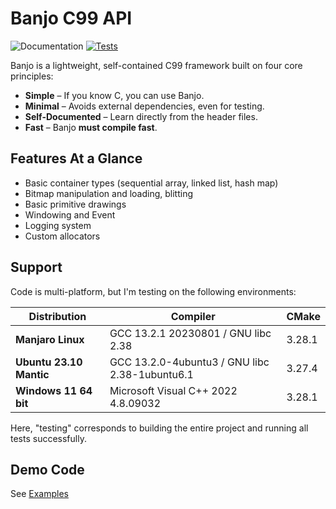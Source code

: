 # Banjo C99 API

![Documentation](https://github.com/OragonEfreet/banjo/actions/workflows/documentation.yml/badge.svg)
[![Tests](https://github.com/OragonEfreet/banjo/actions/workflows/cmake-multi-platform.yml/badge.svg)](https://github.com/OragonEfreet/banjo/actions/workflows/cmake-multi-platform.yml)

Banjo is a lightweight, self-contained C99 framework built on four core principles:  

- **Simple** – If you know C, you can use Banjo.  
- **Minimal** – Avoids external dependencies, even for testing.  
- **Self-Documented** – Learn directly from the header files.  
- **Fast** – Banjo **must compile fast**.  

## Features At a Glance

- Basic container types (sequential array, linked list, hash map)
- Bitmap manipulation and loading, blitting
- Basic primitive drawings
- Windowing and Event
- Logging system
- Custom allocators

## Support

Code is multi-platform, but I'm testing on the following environments:

| **Distribution**        | **Compiler**                                   | **CMake** |
|-------------------------|------------------------------------------------|-----------|
| **Manjaro Linux**       | GCC 13.2.1 20230801 / GNU libc 2.38            | 3.28.1    |
| **Ubuntu 23.10 Mantic** | GCC 13.2.0-4ubuntu3 / GNU libc 2.38-1ubuntu6.1 | 3.27.4    |
| **Windows 11 64 bit**   | Microsoft Visual C++ 2022 4.8.09032            | 3.28.1    |

Here, "testing" corresponds to building the entire project and running all tests successfully.

## Demo Code

See [Examples](examples.html)








